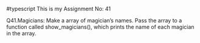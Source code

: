 #typescript This is my Assignment No: 41

Q41.Magicians: Make a array of magician’s names. Pass the array to a function called show_magicians(), which prints the name of each magician in the array.